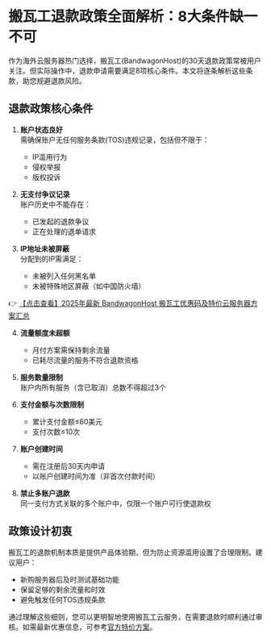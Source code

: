 # 搬瓦工退款政策全面解析：8大条件缺一不可

作为海外云服务器热门选择，搬瓦工(BandwagonHost)的30天退款政策常被用户关注。但实际操作中，退款申请需要满足8项核心条件。本文将逐条解析这些条款，助您规避退款风险。

## 退款政策核心条件

1. **账户状态良好**  
   需确保账户无任何服务条款(TOS)违规记录，包括但不限于：
   - IP滥用行为
   - 侵权举报
   - 版权投诉

2. **无支付争议记录**  
   账户历史中不能存在：
   - 已发起的退款争议
   - 正在处理的退单请求

3. **IP地址未被屏蔽**  
   分配到的IP需满足：
   - 未被列入任何黑名单
   - 未被特殊地区屏蔽（如中国防火墙）

👉 [【点击查看】2025年最新 BandwagonHost 搬瓦工优惠码及特价云服务器方案汇总](https://bit.ly/banwagon)

4. **流量额度未超额**  
   - 月付方案需保持剩余流量
   - 已耗尽流量的服务不符合退款资格

5. **服务数量限制**  
   账户内所有服务（含已取消）总数不得超过3个

6. **支付金额与次数限制**  
   - 累计支付金额≤60美元
   - 支付次数≤10次

7. **账户创建时间**  
   - 需在注册后30天内申请
   - 以账户创建时间为准（非首次付款时间）

8. **禁止多账户退款**  
   同一支付方式关联的多个账户中，仅限一个账户可行使退款权

## 政策设计初衷

搬瓦工的退款机制本质是提供产品体验期，但为防止资源滥用设置了合理限制。建议用户：

- 新购服务器后及时测试基础功能
- 保留足够的剩余流量和时效
- 避免触发任何TOS违规条款

通过理解这些细则，您可以更明智地使用搬瓦工云服务，在需要退款时顺利通过审核。如需最新优惠信息，可参考[官方特价方案](https://bit.ly/banwagon)。